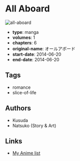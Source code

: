 # All Aboard

![all-aboard](https://cdn.myanimelist.net/images/manga/3/161397.jpg)

-   **type**: manga
-   **volumes**: 1
-   **chapters**: 6
-   **original-name**: オールアボード
-   **start-date**: 2014-06-20
-   **end-date**: 2014-06-20

## Tags

-   romance
-   slice-of-life

## Authors

-   Kusuda
-   Natsuko (Story & Art)

## Links

-   [My Anime list](https://myanimelist.net/manga/91776/All_Aboard)
